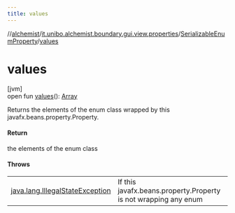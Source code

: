 ```yaml
---
title: values
---
```

//[alchemist](../../../index.html)/[it.unibo.alchemist.boundary.gui.view.properties](../index.html)/[SerializableEnumProperty](index.html)/[values](values.html)



# values



[jvm]\
open fun [values](values.html)(): [Array](https://kotlinlang.org/api/latest/jvm/stdlib/kotlin/-array/index.html)<T>



Returns the elements of the enum class wrapped by this javafx.beans.property.Property.



#### Return



the elements of the enum class



#### Throws


| | |
|---|---|
| [java.lang.IllegalStateException](https://docs.oracle.com/javase/8/docs/api/java/lang/IllegalStateException.html) | If this javafx.beans.property.Property is not wrapping any enum |



